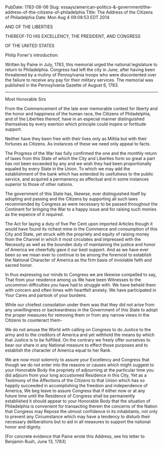 PubDate: 1783-08-06
Slug: essays/american-politics-&-government/the-address-of-the-citizens-of-philadelphia
Title: The Address of the Citizens of Philadelphia
Date: Mon Aug  4 09:08:53 EDT 2014

   AND OF THE LIBERTIES

   THEREOF-TO HIS EXCELLENCY, THE PRESIDENT, AND CONGRESS

   OF THE UNITED STATES

   Philip Foner's introduction:

   Written by Paine in July, 1783, this memorial urged the national
   legislature to return to Philadelphia. Congress had left the city in June,
   after having been threatened by a mutiny of Pennsylvania troops who were
   discontented over the failure to receive any pay for their military
   services. The memorial was published in the Pennsylvania Gazette of August
   6, 1783.

   ********************

   Most Honorable Sirs

   From the Commencement of the late ever memorable contest for liberty and
   the honor and happiness of the human race, the Citizens of Philadelphia,
   and of the Liberties thereof, have in an especial manner distinguished
   themselves by every exertion which principle could inspire or fortitude
   support.

   Neither have they been free with their lives only as Militia but with
   their fortunes as Citizens. As instances of these we need only appeal to
   facts.

   The Progress of the War has fully confirmed the one and the monthly return
   of taxes from this State of which the City and Liberties form so great a
   part has not been exceeded by any and we wish they had been proportionally
   equaled by every State in the Union. To which we may add the establishment
   of the bank which has extended its usefulness to the public service, and
   acquired a permanency as effectual and in some instances superior to those
   of other nations.

   The government of this State has, likewise, ever distinguished itself by
   adopting and passing and the Citizens by supporting all such laws
   recommended by Congress as were necessary to be passed throughout the
   Continent for bringing the War to a happy issue and for raising such
   monies as the expence of it required.

   The Act for laying a duty of five Per Cent upon imported Articles though
   it would have found its richest mine in the Commerce and consumption of
   this City and State, yet struck with the propriety and equity of raising
   money from the Channel in which it most circulates and impressed with the
   Necessity as well as the bounden duty of maintaining the justice and honor
   of America we cheerfully gave it our best support. And as we have ever
   been so we mean ever to continue to be among the foremost to establish the
   National Character of America as the firm basis of inviolable faith and
   sacred honor.

   In thus expressing our minds to Congress we are likewise compelled to say,
   That from your residence among us We have been Witnesses to the uncommon
   difficulties you have had to struggle with. We have beheld them with
   concern and often times with heartfelt anxiety. We have participated in
   Your Cares and partook of your burdens.

   While our chiefest consolation under them was that they did not arise from
   any unwillingness or backwardness in the Government of this State to adopt
   the proper measures for removing them or from any narrow views in the
   Citizens to counteract them-

   We do not amuse the World with calling on Congress to do Justice to the
   army and to the creditors of America and yet withhold the means by which
   that Justice is to be fulfilled. On the contrary we freely offer ourselves
   to bear our share in any National measure to effect those purposes and to
   establish the character of America equal to her Rank.

   We are now most solemnly to assure your Excellency and Congress that
   though we do not enter into the reasons or causes which might suggest to
   your Honorable Body the propriety of adjourning at the particular time you
   did adjourn from your long accustomed Residence in this City, Yet as a
   Testimony of the Affections of the Citizens to that Union which has so
   happily succeeded in accomplishing the freedom and independence of
   America, We beg leave to assure Congress that if either now or at any
   future time until the Residence of Congress shall be permanently
   established it should appear to your Honorable Body that the situation of
   Philadelphia is convenient for transacting therein the concerns of the
   Nation that Congress may Repose the utmost confidence in its inhabitants,
   not only to prevent any Circumstance which may have a tendency to disturb
   their necessary deliberations but to aid in all measures to support the
   national honor and dignity.

   [For concrete evidence that Paine wrote this Address, see his letter to
   Benjamin Rush, June 13, 1783]

    
